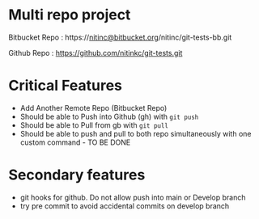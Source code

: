 # Multi repo project

Bitbucket Repo : https://nitinc@bitbucket.org/nitinc/git-tests-bb.git 

Github Repo : https://github.com/nitinkc/git-tests.git

# Critical Features
- Add Another Remote Repo (Bitbucket Repo)
- Should be able to Push into Github (gh) with `git push`
- Should be able to Pull from gb with `git pull`
- Should be able to push and pull to both repo simultaneously with one custom command - TO BE DONE

# Secondary features
- git hooks for github. Do not allow push into main or Develop branch
- try pre commit to avoid accidental commits on develop branch